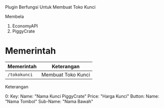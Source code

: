 Plugin Berfungsi Untuk Membuat Toko Kunci

Membela

 1. EconomyAPI
 2. PiggyCrate

# Memerintah
|**Memerintah**|**Keterangan**|
|-----------|---------------|
|`/tokokunci`|Membuat Toko Kunci|

Keterangan

0:
  Key:
    Name: "Nama Kunci PiggyCrate"
    Price: "Harga Kunci"
  Button:
    Name: "Nama Tombol"
    Sub-Name: "Nama Bawah" 
```






